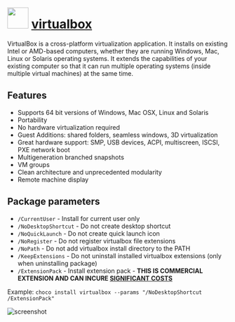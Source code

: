 # <img src="https://cdn.jsdelivr.net/gh/chocolatey-community/chocolatey-coreteampackages@c9f08adeb0cc2dcda323211894358e69d3af323c/icons/virtualbox.png" width="48" height="48"/> [virtualbox](https://chocolatey.org/packages/virtualbox)

VirtualBox is a cross-platform virtualization application. It installs on existing Intel or AMD-based computers, whether they are running Windows, Mac, Linux or Solaris operating systems. It extends the capabilities of your existing computer so that it can run multiple operating systems (inside multiple virtual machines) at the same time.

## Features

- Supports 64 bit versions of Windows, Mac OSX, Linux and Solaris
- Portability
- No hardware virtualization required
- Guest Additions: shared folders, seamless windows, 3D virtualization
- Great hardware support: SMP, USB devices, ACPI, multiscreen, ISCSI, PXE network boot
- Multigeneration branched snapshots
- VM groups
- Clean architecture and unprecedented modularity
- Remote machine display

## Package parameters

- `/CurrentUser`       - Install for current user only
- `/NoDesktopShortcut` - Do not create desktop shortcut
- `/NoQuickLaunch`     - Do not create quick launch icon
- `/NoRegister`        - Do not register virtualbox file extensions
- `/NoPath`            - Do not add virtualbox install directory to the PATH
- `/KeepExtensions`    - Do not uninstall installed virtualbox extensions (only when uninstalling package)
- `/ExtensionPack`     - Install extension pack - **THIS IS COMMERCIAL EXTENSION AND CAN INCURE [SIGNIFICANT COSTS](https://web.archive.org/web/20171201035409/https://www.virtualbox.org/wiki/Licensing_FAQ)**

Example: `choco install virtualbox --params "/NoDesktopShortcut /ExtensionPack"`


![screenshot](https://github.com/chocolatey-community/chocolatey-coreteampackages/blob/master/automatic/virtualbox/screenshot.png?raw=true)
